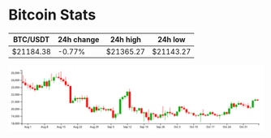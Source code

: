 # Bitcoin Stats

BTC/USDT|24h change|24h high|24h low|
|---|---|---|---|
|$21184.38|-0.77%|$21365.27|$21143.27|

<img src="./chart.svg">
